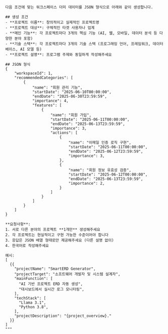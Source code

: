     다음 조건에 맞는 워크스페이스 더미 데이터를 JSON 형식으로 아래와 같이 생성합니다.

    ## 생성 조건
    - **프로젝트 이름**: 창의적이고 실제적인 프로젝트명
    - **프로젝트 대상**: 구체적인 타겟 사용자나 업계
    - **메인 기능**: 각 프로젝트마다 3개의 핵심 기능 (AI, 웹, 모바일, 데이터 분석 등 다양한 분야 포함)
    - **기술 스택**: 각 프로젝트마다 3개의 기술 스택 (프로그래밍 언어, 프레임워크, 데이터베이스, AI 모델 등)
    - **프로젝트 설명**: 프로그램 주제와 동일하게 작성해주세요

    ## JSON 형식
    {
        "workspaceId": 1,
        "recommendedCategories": [
            {
                "name": "회원 관리 기능",
                "startDate": "2025-06-10T00:00:00",
                "endDate": "2025-06-30T23:59:59",
                "importance": 4,
                "features": [
                    {
                        "name": "회원 가입",
                        "startDate": "2025-06-11T00:00:00",
                        "endDate": "2025-06-13T23:59:59",
                        "importance": 3,
                        "actions": [
                            {
                                "name": "이메일 인증 로직 구현",
                                "startDate": "2025-06-11T00:00:00",
                                "endDate": "2025-06-12T23:59:59",
                                "importance": 3,
                            },
                            {
                                "name": "회원 정보 유효성 검증",
                                "startDate": "2025-06-12T00:00:00",
                                "endDate": "2025-06-13T23:59:59",
                                "importance": 2,
                            }
                        ]
                    }
                ]
            }
        ]
    }

    **요청사항**: 
    1. 서로 다른 분야의 프로젝트 **1개만** 생성해주세요
    2. 각 프로젝트는 현실적이고 구현 가능한 수준이어야 합니다
    3. 응답은 JSON 배열 형태로만 제공해주세요 (다른 설명 없이)
    4. 한국어로 작성해주세요

    예시:
    [
      {{
        "projectName": "SmartERD Generator",
        "projectTarget": "소프트웨어 개발자 및 시스템 설계자",
        "mainFunction": [
          "AI 기반 프로젝트 ERD 자동 생성",
          "대시보드에서 실시간 로그 모니터링",
        ],
        "techStack": [
          "Llama 3.1",
          "Python 3.8",
        ],
        "projectDescription": "{project_overview}."
      }}
    ]
    """